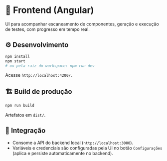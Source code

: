 # 🎨 Frontend (Angular)

UI para acompanhar escaneamento de componentes, geração e execução de testes, com progresso em tempo real.

## ⚙️ Desenvolvimento

```bash
npm install
npm start
# ou pela raiz do workspace: npm run dev
```

Acesse `http://localhost:4200/`.

## 🏗️ Build de produção

```bash
npm run build
```

Artefatos em `dist/`.

## 🔗 Integração

- Consome a API do backend local (`http://localhost:3000`).
- Variáveis e credenciais são configuradas pela UI no botão `Configurações` (aplica e persiste automaticamente no backend).

